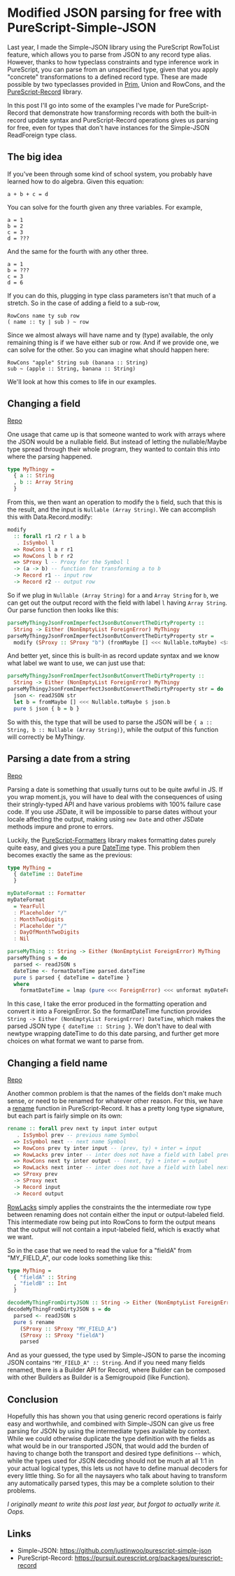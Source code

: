 # Modified JSON parsing for free with PureScript-Simple-JSON

Last year, I made the Simple-JSON library using the PureScript RowToList feature, which allows you to parse from JSON to any record type alias. However, thanks to how typeclass constraints and type inference work in PureScript, you can parse from an unspecified type, given that you apply "concrete" transformations to a defined record type. These are made possible by two typeclasses provided in [Prim](https://pursuit.purescript.org/builtins/docs/Prim#t:Union), Union and RowCons, and the [PureScript-Record](https://pursuit.purescript.org/packages/purescript-record) library.

In this post I'll go into some of the examples I've made for PureScript-Record that demonstrate how transforming records with both the built-in record update syntax and PureScript-Record operations gives us parsing for free, even for types that don't have instances for the Simple-JSON ReadForeign type class.

## The big idea

If you've been through some kind of school system, you probably have learned how to do algebra. Given this equation:

```
a + b + c = d
```

You can solve for the fourth given any three variables. For example,

```
a = 1
b = 2
c = 3
d = ???
```

And the same for the fourth with any other three.

```
a = 1
b = ???
c = 3
d = 6
```

If you can do this, plugging in type class parameters isn't that much of a stretch. So in the case of adding a field to a sub-row,

```
RowCons name ty sub row
( name :: ty | sub ) ~ row
```

Since we almost always will have name and ty (type) available, the only remaining thing is if we have either sub or row. And if we provide one, we can solve for the other. So you can imagine what should happen here:

```
RowCons "apple" String sub (banana :: String)
sub ~ (apple :: String, banana :: String)
```

We'll look at how this comes to life in our examples.

## Changing a field

[Repo](https://github.com/justinwoo/parse-you-a-thingy-with-imperfect-json-that-you-convert-bad-properties-from/blob/master/src/Main.purs)

One usage that came up is that someone wanted to work with arrays where the JSON would be a nullable field. But instead of letting the nullable/Maybe type spread through their whole program, they wanted to contain this into where the parsing happened.

```hs
type MyThingy =
  { a :: String
  , b :: Array String
  }
```

From this, we then want an operation to modify the `b` field, such that this is the result, and the input is `Nullable (Array String)`. We can accomplish this with Data.Record.modify:

```hs
modify
  :: forall r1 r2 r l a b
   . IsSymbol l
  => RowCons l a r r1
  => RowCons l b r r2
  => SProxy l -- Proxy for the Symbol l
  -> (a -> b) -- function for transforming a to b
  -> Record r1 -- input row
  -> Record r2 -- output row
```

So if we plug in `Nullable (Array String)` for `a` and `Array String` for `b`, we can get out the output record with the field with label `l` having `Array String`. Our parse function then looks like this:

```hs
parseMyThingyJsonFromImperfectJsonButConvertTheDirtyProperty ::
  String -> Either (NonEmptyList ForeignError) MyThingy
parseMyThingyJsonFromImperfectJsonButConvertTheDirtyProperty str =
  modify (SProxy :: SProxy "b") (fromMaybe [] <<< Nullable.toMaybe) <$> readJSON str
```

And better yet, since this is built-in as record update syntax and we know what label we want to use, we can just use that:

```hs
parseMyThingyJsonFromImperfectJsonButConvertTheDirtyProperty ::
  String -> Either (NonEmptyList ForeignError) MyThingy
parseMyThingyJsonFromImperfectJsonButConvertTheDirtyProperty str = do
  json <- readJSON str
  let b = fromMaybe [] <<< Nullable.toMaybe $ json.b
  pure $ json { b = b }
```

So with this, the type that will be used to parse the JSON will be `{ a :: String, b :: Nullable (Array String)}`, while the output of this function will correctly be MyThingy.

## Parsing a date from a string

[Repo](https://github.com/justinwoo/formatters-date-parsing-simple-json-example)

Parsing a date is something that usually turns out to be quite awful in JS. If you wrap moment.js, you will have to deal with the consequences of using their stringly-typed API and have various problems with 100% failure case code. If you use JSDate, it will be impossible to parse dates without your locale affecting the output, making using `new Date` and other JSDate methods impure and prone to errors.

Luckily, the [PureScript-Formatters](https://github.com/slamdata/purescript-formatters) library makes formatting dates purely quite easy, and gives you a pure [DateTime](https://pursuit.purescript.org/packages/purescript-datetime/3.4.1/docs/Data.DateTime#t:DateTime) type. This problem then becomes exactly the same as the previous:

```hs
type MyThing =
  { dateTime :: DateTime
  }

myDateFormat :: Formatter
myDateFormat
  = YearFull
  : Placeholder "/"
  : MonthTwoDigits
  : Placeholder "/"
  : DayOfMonthTwoDigits
  : Nil

parseMyThing :: String -> Either (NonEmptyList ForeignError) MyThing
parseMyThing s = do
  parsed <- readJSON s
  dateTime <- formatDateTime parsed.dateTime
  pure $ parsed { dateTime = dateTime }
  where
    formatDateTime = lmap (pure <<< ForeignError) <<< unformat myDateFormat
```

In this case, I take the error produced in the formatting operation and convert it into a ForeignError. So the formatDateTime function provides `String -> Either (NonEmptyList ForeignError) DateTime`, which makes the parsed JSON type `{ dateTime :: String }`. We don't have to deal with newtype wrapping dateTime to do this date parsing, and further get more choices on what format we want to parse from.

## Changing a field name

[Repo](https://github.com/justinwoo/change-field-name-simple-json-example)

Another common problem is that the names of the fields don't make much sense, or need to be renamed for whatever other reason. For this, we have a [rename](https://pursuit.purescript.org/packages/purescript-record/0.2.5/docs/Data.Record#v:rename) function in PureScript-Record. It has a pretty long type signature, but each part is fairly simple on its own:

```hs
rename :: forall prev next ty input inter output
   . IsSymbol prev -- previous name Symbol
  => IsSymbol next -- next name Symbol
  => RowCons prev ty inter input -- (prev, ty) + inter = input
  => RowLacks prev inter -- inter does not have a field with label prev
  => RowCons next ty inter output -- (next, ty) + inter = output
  => RowLacks next inter -- inter does not have a field with label next
  => SProxy prev
  -> SProxy next
  -> Record input
  -> Record output
```

[RowLacks](https://pursuit.purescript.org/packages/purescript-typelevel-prelude/2.5.0/docs/Type.Row#t:RowLacks) simply applies the constraints the the intermediate row type between renaming does not contain either the input or output-labeled field. This intermediate row being put into RowCons to form the output means that the output will not contain a input-labeled field, which is exactly what we want.

So in the case that we need to read the value for a "fieldA" from "MY_FIELD_A", our code looks something like this:

```hs
type MyThing =
  { "fieldA" :: String
  , "fieldB" :: Int
  }

decodeMyThingFromDirtyJSON :: String -> Either (NonEmptyList ForeignError) MyThing
decodeMyThingFromDirtyJSON s = do
  parsed <- readJSON s
  pure $ rename
    (SProxy :: SProxy "MY_FIELD_A")
    (SProxy :: SProxy "fieldA")
    parsed
```

And as your guessed, the type used by Simple-JSON to parse the incoming JSON contains `"MY_FIELD_A" :: String`. And if you need many fields renamed, there is a Builder API for Record, where Builder can be composed with other Builders as Builder is a Semigroupoid (like Function).

## Conclusion

Hopefully this has shown you that using generic record operations is fairly easy and worthwhile, and combined with Simple-JSON can give us free parsing for JSON by using the intermediate types available by context. While we could otherwise duplicate the type definition with the fields as what would be in our transported JSON, that would add the burden of having to change both the transport and desired type definitions -- which, while the types used for JSON decoding should not be much at all 1:1 in your actual logical types, this lets us not have to define manual decoders for every little thing. So for all the naysayers who talk about having to transform any automatically parsed types, this may be a complete solution to their problems.

*I originally meant to write this post last year, but forgot to actually write it. Oops.*

## Links

* Simple-JSON: https://github.com/justinwoo/purescript-simple-json
* PureScript-Record: https://pursuit.purescript.org/packages/purescript-record


